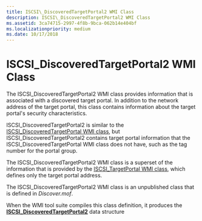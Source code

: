 ```yaml
---
title: ISCSI\_DiscoveredTargetPortal2 WMI Class
description: ISCSI\_DiscoveredTargetPortal2 WMI Class
ms.assetid: 3ca74715-2997-4f8b-9bca-062b14e404bf
ms.localizationpriority: medium
ms.date: 10/17/2018
---
```


# ISCSI\_DiscoveredTargetPortal2 WMI Class


The ISCSI\_DiscoveredTargetPortal2 WMI class provides information that is associated with a discovered target portal. In addition to the network address of the target portal, this class contains information about the target portal's security characteristics.

ISCSI\_DiscoveredTargetPortal2 is similar to the [ISCSI\_DiscoveredTargetPortal WMI class](iscsi-discoveredtargetportal-wmi-class.md), but ISCSI\_DiscoveredTargetPortal2 contains target portal information that the ISCSI\_DiscoveredTargetPortal WMI class does not have, such as the tag number for the portal group.

The ISCSI\_DiscoveredTargetPortal2 WMI class is a superset of the information that is provided by the [ISCSI\_TargetPortal WMI class](iscsi-targetportal-wmi-class.md), which defines only the target portal address.

The ISCSI\_DiscoveredTargetPortal2 WMI class is an unpublished class that is defined in *Discover.mof*.

When the WMI tool suite compiles this class definition, it produces the [**ISCSI\_DiscoveredTargetPortal2**](https://msdn.microsoft.com/library/windows/hardware/ff561511) data structure

 

 





